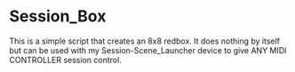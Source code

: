 # Session_Box
This is a simple script that creates an 8x8 redbox. It does nothing by itself but can be used with my Session-Scene_Launcher device to give ANY MIDI CONTROLLER session control. 
